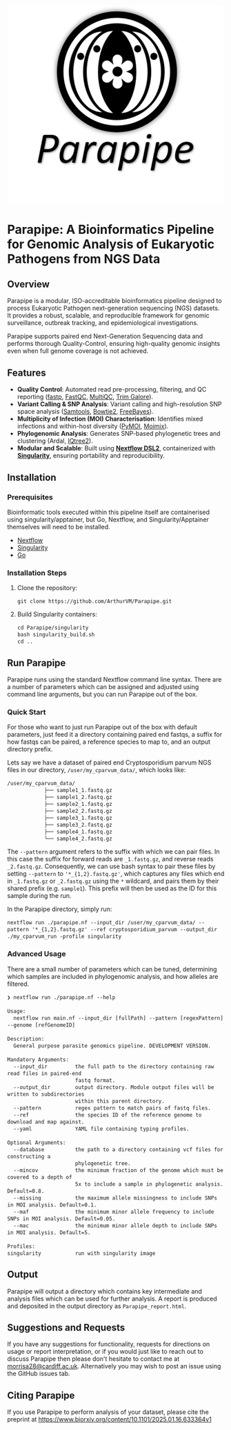 <p align="center">
    <img src="resources/PP_logo.png" alt="Parapipe logo" width="500">
</p>

# Parapipe: A Bioinformatics Pipeline for Genomic Analysis of Eukaryotic Pathogens from NGS Data

## Overview

Parapipe is a modular, ISO-accreditable bioinformatics pipeline designed to process Eukaryotic Pathogen next-generation sequencing (NGS) datasets. It provides a robust, scalable, and reproducible framework for genomic surveillance, outbreak tracking, and epidemiological investigations.

Parapipe supports paired end Next-Generation Sequencing data and performs thorough Quality-Control, ensuring high-quality genomic insights even when full genome coverage is not achieved.

## Features

- **Quality Control**: Automated read pre-processing, filtering, and QC reporting ([fastp](https://github.com/OpenGene/fastp), [FastQC](https://www.bioinformatics.babraham.ac.uk/projects/fastqc/), [MultiQC](https://multiqc.info/), [Trim Galore](https://www.bioinformatics.babraham.ac.uk/projects/trim_galore/)).
- **Variant Calling & SNP Analysis**: Variant calling and high-resolution SNP space analysis ([Samtools](http://www.htslib.org/), [Bowtie2](http://bowtie-bio.sourceforge.net/bowtie2/index.shtml), [FreeBayes](https://github.com/ekg/freebayes)).
- **Multiplicity of Infection (MOI) Characterisation**: Identifies mixed infections and within-host diversity ([PyMOI](https://github.com/ArthurVM/PyMOI), [Moimix](https://github.com/bahlolab/moimix)).
- **Phylogenomic Analysis**: Generates SNP-based phylogenetic trees and clustering (Ardal, [IQtree2](https://github.com/iqtree/iqtree2)).
- **Modular and Scalable**: Built using [**Nextflow DSL2**](https://www.nextflow.io/), containerized with [**Singularity**](https://sylabs.io/guides/3.0/user-guide/), ensuring portability and reproducibility.

## Installation

### Prerequisites
Bioinformatic tools executed within this pipeline itself are containerised using singularity/apptainer, but Go, Nextflow, and Singularity/Apptainer themselves will need to be installed.
- [Nextflow](https://www.nextflow.io/)
- [Singularity](https://sylabs.io/guides/3.0/user-guide/)
- [Go](https://go.dev/)

### Installation Steps

1. Clone the repository:
   ```
   git clone https://github.com/ArthurVM/Parapipe.git
   ```
2. Build Singularity containers:
   ```
   cd Parapipe/singularity
   bash singularity_build.sh
   cd ..
   ```

## Run Parapipe
Parapipe runs using the standard Nextflow command line syntax. There are a number of parameters which can be assigned and adjusted using command line arguments, but you can run Parapipe out of the box.

### Quick Start
For those who want to just run Parapipe out of the box with default parameters, just feed it a directory containing paired end fastqs, a suffix for how fastqs can be paired, a reference species to map to, and an output directory prefix. 

Lets say we have a dataset of paired end Cryptosporidium parvum NGS files in our directory, `/user/my_cparvum_data/`, which looks like:
```
/user/my_cparvum_data/
            ├── sample1_1.fastq.gz
            ├── sample1_2.fastq.gz
            ├── sample2_1.fastq.gz
            ├── sample2_2.fastq.gz
            ├── sample3_1.fastq.gz
            ├── sample3_2.fastq.gz
            ├── sample4_1.fastq.gz
            └── sample4_2.fastq.gz
```
The `--pattern` argument refers to the suffix with which we can pair files. In this case the suffix for forward reads are `_1.fastq.gz`, and reverse reads `_2.fastq.gz`. Consequently, we can use bash syntax to pair these files by setting `--pattern` to `'*_{1,2}.fastq.gz'`, which captures any files which end in `_1.fastq.gz` or `_2.fastq.gz` using the `*` wildcard, and pairs them by their shared prefix (e.g. `sample1`). This prefix will then be used as the ID for this sample during the run.

In the Parapipe directory, simply run:
```
nextflow run ./parapipe.nf --input_dir /user/my_cparvum_data/ --pattern '*_{1,2}.fastq.gz' --ref cryptosporidium_parvum --output_dir ./my_cparvum_run -profile singularity
```

### Advanced Usage
There are a small number of parameters which can be tuned, determining which samples are included in phylogenomic analysis, and how alleles are filtered.


```
❯ nextflow run ./parapipe.nf --help

Usage:
  nextflow run main.nf --input_dir [fullPath] --pattern [regexPattern] --genome [refGenomeID]

Description:
  General purpose parasite genomics pipeline. DEVELOPMENT VERSION.

Mandatory Arguments:
  --input_dir         the full path to the directory containing raw read files in paired-end
                      fastq format.
  --output_dir        output directory. Module output files will be written to subdirectories
                      within this parent directory.
  --pattern           regex pattern to match pairs of fastq files.
  --ref               the species ID of the reference genome to download and map against.
  --yaml              YAML file containing typing profiles.

Optional Arguments:
  --database          the path to a directory containing vcf files for constructing a
                      phylogenetic tree.
  --mincov            the minimum fraction of the genome which must be covered to a depth of
                      5x to include a sample in phylogenetic analysis. Default=0.8.
  --missing           the maximum allele missingness to include SNPs in MOI analysis. Default=0.1.
  --maf               the minimum minor allele frequency to include SNPs in MOI analysis. Default=0.05.
  --mac               the minimum minor allele depth to include SNPs in MOI analysis. Default=5.

Profiles:
singularity           run with singularity image
```

## Output
Parapipe will output a directory which contains key intermediate and analysis files which can be used for further analysis. A report is produced and deposited in the output directory as `Parapipe_report.html`.

## Suggestions and Requests
If you have any suggestions for functionality, requests for directions on usage or report interpretation, or if you would just like to reach out to discuss Parapipe then please don't hesitate to contact me at morrisa28@cardiff.ac.uk. Alternatively you may wish to post an issue using the GitHub issues tab.

## Citing Parapipe
If you use Parapipe to perform analysis of your dataset, please cite the preprint at https://www.biorxiv.org/content/10.1101/2025.01.16.633364v1
